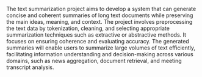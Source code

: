 The text summarization project aims to develop a system that can generate concise and coherent summaries of long text documents while preserving the main ideas, meaning, and context. The project involves preprocessing the text data by tokenization, cleaning, and selecting appropriate summarization techniques such as extractive or abstractive methods. It focuses on ensuring coherence and evaluating accuracy. The generated summaries will enable users to summarize large volumes of text efficiently, facilitating information understanding and decision-making across various domains, such as news aggregation, document retrieval, and meeting transcript analysis.

